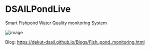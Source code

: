 # DSAILPondLive
Smart Fishpond Water Quality monitoring System

![image](https://github.com/PrinceIoT/DSAILPondLive/assets/126759632/d8525346-18d3-4e07-8432-9572330821da)


Blog: https://dekut-dsail.github.io/Blogs/Fish_pond_monitoring.html
